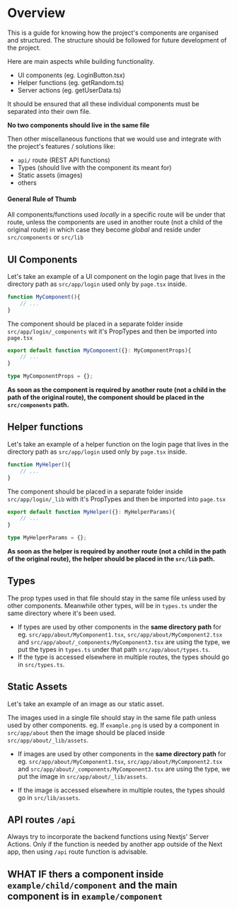 # Overview

This is a guide for knowing how the project's components are organised and structured. The structure should be followed for future development of the project.

Here are main aspects while building functionality.

- UI components (eg. LoginButton.tsx)
- Helper functions (eg. getRandom.ts)
- Server actions (eg. getUserData.ts)

It should be ensured that all these individual components must be separated into their own file.

**No two components should live in the same file**

Then other miscellaneous functions that we would use and integrate with the project's features / solutions like:

- `api/` route (REST API functions)
- Types (should live with the component its meant for)
- Static assets (images)
- others

#### General Rule of Thumb

All components/functions used _locally_ in a specific route will be under that route, unless the components are used in another route (not a child of the original route) in which case they become _global_ and reside under `src/components` or `src/lib`

## UI Components

Let's take an example of a UI component on the login page that lives in the directory path as `src/app/login` used only by `page.tsx` inside.

```ts
function MyComponent(){
    // ...
}
```

The component should be placed in a separate folder inside `src/app/login/_components` wit it's PropTypes and then be imported into `page.tsx`

```ts
export default function MyComponent({}: MyComponentProps){
    // ...
}

type MyComponentProps = {};
```

**As soon as the component is required by another route (not a child in the path of the original route), the component should be placed in the `src/components` path.**

## Helper functions

Let's take an example of a helper function on the login page that lives in the directory path as `src/app/login` used only by `page.tsx` inside.

```ts
function MyHelper(){
    // ...
}
```

The component should be placed in a separate folder inside `src/app/login/_lib` with it's PropTypes and then be imported into `page.tsx`

```ts
export default function MyHelper({}: MyHelperParams){
    // ...
}

type MyHelperParams = {};
```

**As soon as the helper is required by another route (not a child in the path of the original route), the helper should be placed in the `src/lib` path.**

## Types

The prop types used in that file should stay in the same file unless used by other components.
Meanwhile other types, will be in `types.ts` under the same directory where it's been used.

- If types are used by other components in the **same directory path** for eg. `src/app/about/MyComponent1.tsx`, `src/app/about/MyComponent2.tsx` and `src/app/about/_components/MyComponent3.tsx` are using the type, we put the types in `types.ts` under that path `src/app/about/types.ts`.
- If the type is accessed elsewhere in multiple routes, the types should go in `src/types.ts`.

## Static Assets

Let's take an example of an image as our static asset.

The images used in a single file should stay in the same file path unless used by other components. eg. If `example.png` is used by a component in `src/app/about` then the image should be placed inside `src/app/about/_lib/assets`.

- If images are used by other components in the **same directory path** for eg. `src/app/about/MyComponent1.tsx`, `src/app/about/MyComponent2.tsx` and `src/app/about/_components/MyComponent3.tsx` are using the type, we put the image in `src/app/about/_lib/assets`.

- If the image is accessed elsewhere in multiple routes, the types should go in `src/lib/assets`.

## API routes `/api`

Always try to incorporate the backend functions using Nextjs' Server Actions. Only if the function is needed by another app outside of the Next app, then using `/api` route function is advisable.

## WHAT IF thers a component inside `example/child/component` and the main component is in `example/component`
